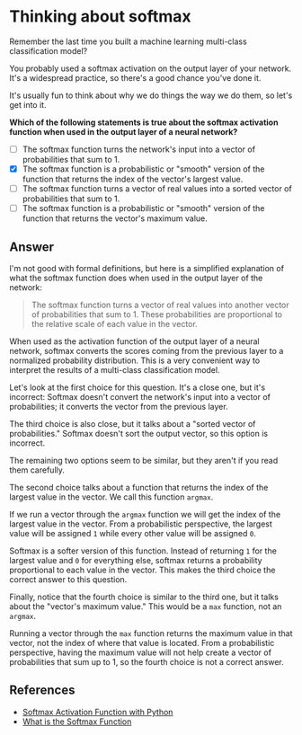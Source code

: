 # Thinking about softmax

Remember the last time you built a machine learning multi-class classification model?

You probably used a softmax activation on the output layer of your network. It's a widespread practice, so there's a good chance you've done it.

It's usually fun to think about why we do things the way we do them, so let's get into it.

**Which of the following statements is true about the softmax activation function when used in the output layer of a neural network?**

- [ ] The softmax function turns the network's input into a vector of probabilities that sum to 1.
- [x] The softmax function is a probabilistic or "smooth" version of the function that returns the index of the vector's largest value.
- [ ] The softmax function turns a vector of real values into a sorted vector of probabilities that sum to 1.
- [ ] The softmax function is a probabilistic or "smooth" version of the function that returns the vector's maximum value.

## Answer

I'm not good with formal definitions, but here is a simplified explanation of what the softmax function does when used in the output layer of the network:
> The softmax function turns a vector of real values into another vector of probabilities that sum to 1. These probabilities are proportional to the relative scale of each value in the vector.

When used as the activation function of the output layer of a neural network, softmax converts the scores coming from the previous layer to a normalized probability distribution. This is a very convenient way to interpret the results of a multi-class classification model.

Let's look at the first choice for this question. It's a close one, but it's incorrect: Softmax doesn't convert the network's input into a vector of probabilities; it converts the vector from the previous layer.

The third choice is also close, but it talks about a "sorted vector of probabilities." Softmax doesn't sort the output vector, so this option is incorrect.

The remaining two options seem to be similar, but they aren't if you read them carefully.

The second choice talks about a function that returns the index of the largest value in the vector. We call this function `argmax`.

If we run a vector through the `argmax` function we will get the index of the largest value in the vector. From a probabilistic perspective, the largest value will be assigned `1` while every other value will be assigned `0`.

Softmax is a softer version of this function. Instead of returning `1` for the largest value and `0` for everything else, softmax returns a probability proportional to each value in the vector. This makes the third choice the correct answer to this question.

Finally, notice that the fourth choice is similar to the third one, but it talks about the "vector's maximum value." This would be a `max` function, not an `argmax`.

Running a vector through the `max` function returns the maximum value in that vector, not the index of where that value is located. From a probabilistic perspective, having the maximum value will not help create a vector of probabilities that sum up to 1, so the fourth choice is not a correct answer.

## References
- [Softmax Activation Function with Python](https://machinelearningmastery.com/softmax-activation-function-with-python/)
- [What is the Softmax Function](https://deepai.org/machine-learning-glossary-and-terms/softmax-layer)